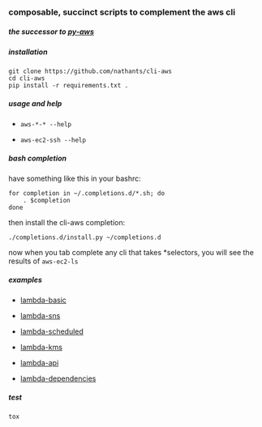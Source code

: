### composable, succinct scripts to complement the aws cli

##### the successor to [py-aws](https://github.com/nathants/py-aws)

##### installation
```
git clone https://github.com/nathants/cli-aws
cd cli-aws
pip install -r requirements.txt .
```

##### usage and help

- `aws-*-* --help`

- `aws-ec2-ssh --help`

##### bash completion

have something like this in your bashrc:

```
for completion in ~/.completions.d/*.sh; do
    . $completion
done
```

then install the cli-aws completion:

```
./completions.d/install.py ~/completions.d
```

now when you tab complete any cli that takes *selectors, you will see the results of `aws-ec2-ls`

##### examples

- [lambda-basic](./examples/lambda/basic.py)

- [lambda-sns](./examples/lambda/sns.py)

- [lambda-scheduled](./examples/lambda/scheduled.py)

- [lambda-kms](./examples/lambda/kms.py)

- [lambda-api](./examples/lambda/api.py)

- [lambda-dependencies](./examples/lambda/dependencies.py)

##### test

`tox`
